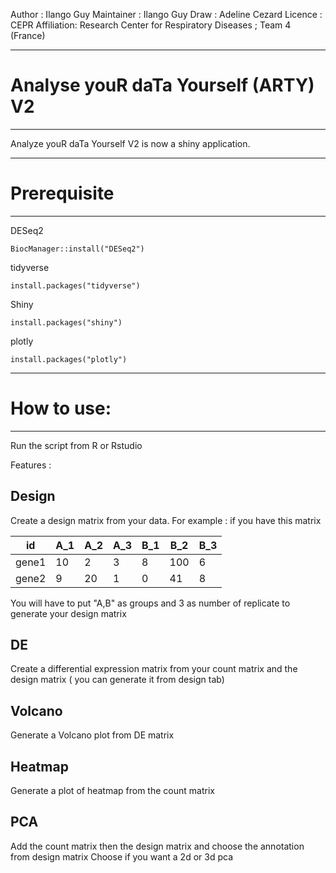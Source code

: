 
Author : Ilango Guy
Maintainer : Ilango Guy
Draw : Adeline Cezard
Licence : CEPR
Affiliation: Research Center for Respiratory Diseases ; Team 4  (France)

-----------------------------------------------
# Analyse youR daTa Yourself (ARTY) V2
-----------------------------------------------


Analyze youR daTa Yourself V2 is now a shiny application. 


------------------------------------------------
# Prerequisite
------------------------------------------------ 
DESeq2
```
BiocManager::install("DESeq2")
```
tidyverse
```
install.packages("tidyverse")
```

Shiny
```
install.packages("shiny")
```
plotly
```
install.packages("plotly")
```


------------------------------------------------
# How to use:

------------------------------------------------ 

Run the script from R or Rstudio


Features : 

**Design** 
-----------

Create a design matrix from your data. 
For example  : if you have this matrix 

| id | A_1 | A_2 | A_3 | B_1 | B_2| B_3 |
| --- | --- | --- | --- | --- | --- | --- |
| gene1 | 10 | 2 | 3 | 8 | 100 | 6 |
| gene2 | 9 | 20 | 1 | 0 | 41 | 8 |



You will have to put "A,B" as groups and 3 as number of replicate to generate your design matrix

**DE** 
-----------

Create a differential expression matrix from your count matrix and the design matrix ( you can generate it from design tab) 

**Volcano** 
-----------

Generate a Volcano plot from DE matrix

**Heatmap**
-----------

Generate a plot of heatmap from the count matrix

**PCA** 
-----------

Add the count matrix then the design matrix and choose the annotation from design matrix
Choose if you want a 2d or 3d pca
